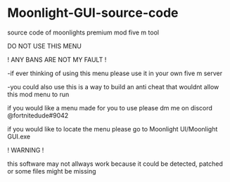 # Moonlight-GUI-source-code
source code of moonlights premium mod five m tool

DO NOT USE THIS MENU

! ANY BANS ARE NOT MY FAULT !

-if ever thinking of using this menu please use it in your own five m server
 

-you could also use this is a way to build an anti cheat that wouldnt allow this mod menu to run 


if you would like a menu made for you to use please dm me on discord @fortnitedude#9042

if you would like to locate the menu please go to Moonlight UI/Moonlight GUI.exe

! WARNING ! 

this software may not allways work because it could be detected, patched or some files might be missing 

 
 
